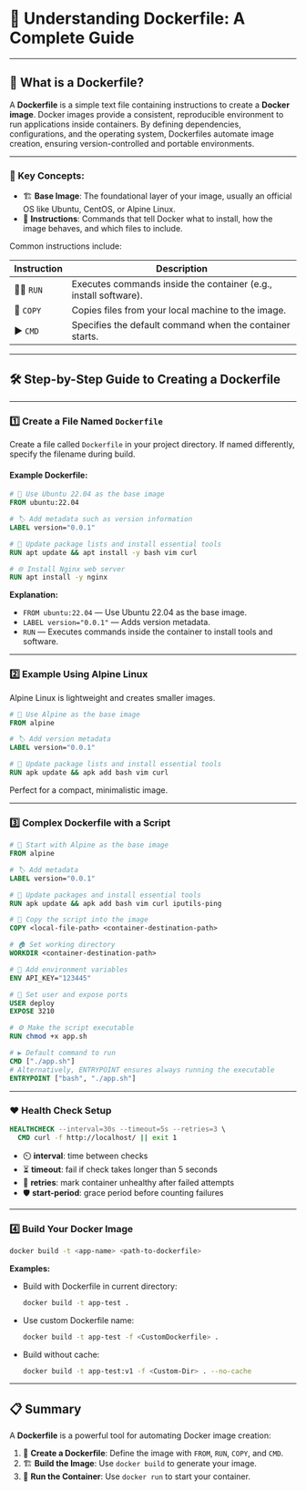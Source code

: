 # 🚢 Understanding Dockerfile: A Complete Guide

---

## 📄 What is a Dockerfile?

A **Dockerfile** is a simple text file containing instructions to create a **Docker image**. Docker images provide a consistent, reproducible environment to run applications inside containers. By defining dependencies, configurations, and the operating system, Dockerfiles automate image creation, ensuring version-controlled and portable environments.

---

### 🔑 Key Concepts:

* 🏗️ **Base Image**: The foundational layer of your image, usually an official OS like Ubuntu, CentOS, or Alpine Linux.
* 📝 **Instructions**: Commands that tell Docker what to install, how the image behaves, and which files to include.

Common instructions include:

| Instruction | Description                                                      |
| ----------- | ---------------------------------------------------------------- |
| 🏃‍♂️ `RUN` | Executes commands inside the container (e.g., install software). |
| 📁 `COPY`   | Copies files from your local machine to the image.               |
| ▶️ `CMD`    | Specifies the default command when the container starts.         |

---

## 🛠️ Step-by-Step Guide to Creating a Dockerfile

---

### 1️⃣ Create a File Named `Dockerfile`

Create a file called `Dockerfile` in your project directory. If named differently, specify the filename during build.

#### Example Dockerfile:

```dockerfile
# 🐧 Use Ubuntu 22.04 as the base image
FROM ubuntu:22.04

# 🏷️ Add metadata such as version information
LABEL version="0.0.1"

# 🔄 Update package lists and install essential tools
RUN apt update && apt install -y bash vim curl

# 🌐 Install Nginx web server
RUN apt install -y nginx
```

**Explanation:**

* `FROM ubuntu:22.04` — Use Ubuntu 22.04 as the base image.
* `LABEL version="0.0.1"` — Adds version metadata.
* `RUN` — Executes commands inside the container to install tools and software.

---

### 2️⃣ Example Using Alpine Linux

Alpine Linux is lightweight and creates smaller images.

```dockerfile
# 🐧 Use Alpine as the base image
FROM alpine

# 🏷️ Add version metadata
LABEL version="0.0.1"

# 🔄 Update package lists and install essential tools
RUN apk update && apk add bash vim curl
```

Perfect for a compact, minimalistic image.

---

### 3️⃣ Complex Dockerfile with a Script

```dockerfile
# 🐧 Start with Alpine as the base image
FROM alpine

# 🏷️ Add metadata
LABEL version="0.0.1"

# 🔄 Update packages and install essential tools
RUN apk update && apk add bash vim curl iputils-ping

# 📂 Copy the script into the image
COPY <local-file-path> <container-destination-path>

# 🏠 Set working directory
WORKDIR <container-destination-path>

# 🌿 Add environment variables
ENV API_KEY="123445"

# 👤 Set user and expose ports
USER deploy
EXPOSE 3210

# ⚙️ Make the script executable
RUN chmod +x app.sh

# ▶️ Default command to run
CMD ["./app.sh"]
# Alternatively, ENTRYPOINT ensures always running the executable
ENTRYPOINT ["bash", "./app.sh"]
```

---

### ❤️ Health Check Setup

```dockerfile
HEALTHCHECK --interval=30s --timeout=5s --retries=3 \
  CMD curl -f http://localhost/ || exit 1
```

* ⏲️ **interval**: time between checks
* ⏳ **timeout**: fail if check takes longer than 5 seconds
* 🔄 **retries**: mark container unhealthy after failed attempts
* 🛡️ **start-period**: grace period before counting failures

---

### 4️⃣ Build Your Docker Image

```bash
docker build -t <app-name> <path-to-dockerfile>
```

**Examples:**

* Build with Dockerfile in current directory:

  ```bash
  docker build -t app-test .
  ```
* Use custom Dockerfile name:

  ```bash
  docker build -t app-test -f <CustomDockerfile> .
  ```
* Build without cache:

  ```bash
  docker build -t app-test:v1 -f <Custom-Dir> . --no-cache
  ```

---

## 📋 Summary

A **Dockerfile** is a powerful tool for automating Docker image creation:

1. 📝 **Create a Dockerfile**: Define the image with `FROM`, `RUN`, `COPY`, and `CMD`.
2. 🏗️ **Build the Image**: Use `docker build` to generate your image.
3. 🚀 **Run the Container**: Use `docker run` to start your container.

